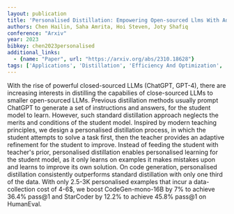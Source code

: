 ```yaml
---
layout: publication
title: 'Personalised Distillation: Empowering Open-sourced Llms With Adaptive Learning For Code Generation'
authors: Chen Hailin, Saha Amrita, Hoi Steven, Joty Shafiq
conference: "Arxiv"
year: 2023
bibkey: chen2023personalised
additional_links:
  - {name: "Paper", url: "https://arxiv.org/abs/2310.18628"}
tags: ['Applications', 'Distillation', 'Efficiency And Optimization', 'GPT', 'Model Architecture', 'Prompting']
---
```

With the rise of powerful closed-sourced LLMs (ChatGPT, GPT-4), there are
increasing interests in distilling the capabilies of close-sourced LLMs to
smaller open-sourced LLMs. Previous distillation methods usually prompt ChatGPT
to generate a set of instructions and answers, for the student model to learn.
However, such standard distillation approach neglects the merits and conditions
of the student model. Inspired by modern teaching principles, we design a
personalised distillation process, in which the student attempts to solve a
task first, then the teacher provides an adaptive refinement for the student to
improve. Instead of feeding the student with teacher's prior, personalised
distillation enables personalised learning for the student model, as it only
learns on examples it makes mistakes upon and learns to improve its own
solution. On code generation, personalised distillation consistently
outperforms standard distillation with only one third of the data. With only
2.5-3K personalised examples that incur a data-collection cost of 4-6$, we
boost CodeGen-mono-16B by 7% to achieve 36.4% pass@1 and StarCoder by 12.2% to
achieve 45.8% pass@1 on HumanEval.
